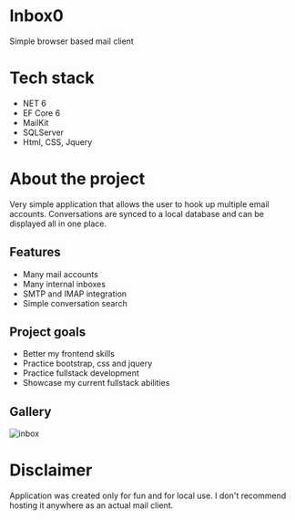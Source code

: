 # Inbox0
Simple browser based mail client

# Tech stack
- NET 6
- EF Core 6
- MailKit
- SQLServer
- Html, CSS, Jquery

# About the project
Very simple application that allows the user to hook up multiple email accounts. Conversations are synced to a local database and can be displayed all in one place.

## Features
- Many mail accounts
- Many internal inboxes
- SMTP and IMAP integration
- Simple conversation search

## Project goals
- Better my frontend skills
- Practice bootstrap, css and jquery
- Practice fullstack development
- Showcase my current fullstack abilities

## Gallery
![inbox](https://user-images.githubusercontent.com/38735401/159114034-e18a8e23-46da-4205-9464-22c717f3f218.png)
# Disclaimer
Application was created only for fun and for local use. I don't recommend hosting it anywhere as an actual mail client.
